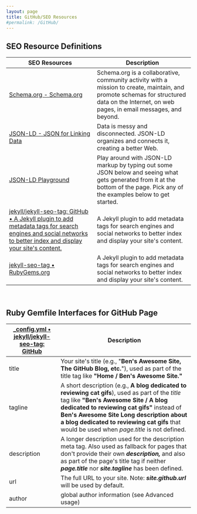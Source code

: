 ```yaml
---
layout: page
title: GitHub/SEO Resources 
#permalink: /GitHub/
---
```


## SEO Resource Definitions

| SEO Resources | Description |
|---|---|
| [Schema.org - Schema.org](https://schema.org/) | Schema.org is a collaborative, community activity with a mission to create, maintain, and promote schemas for structured data on the Internet, on web pages, in email messages, and beyond. |
| [JSON-LD - JSON for Linking Data](https://json-ld.org/) | Data is messy and disconnected. JSON-LD organizes and connects it, creating a better Web. |
| [JSON-LD Playground](https://json-ld.org/playground/) | Play around with JSON-LD markup by typing out some JSON below and seeing what gets generated from it at the bottom of the page. Pick any of the examples below to get started. |
| [jekyll/jekyll-seo-tag: GitHub • A Jekyll plugin to add metadata tags for search engines and social networks to better index and display your site's content.](https://github.com/jekyll/jekyll-seo-tag) | A Jekyll plugin to add metadata tags for search engines and social networks to better index and display your site's content. |
| [jekyll-seo-tag • RubyGems.org](https://rubygems.org/gems/jekyll-seo-tag/versions/2.8.0) | A Jekyll plugin to add metadata tags for search engines and social networks to better index and display your site's content. |

<br />

## Ruby Gemfile Interfaces for GitHub Page

| [_config.yml • jekyll/jekyll-seo-tag: GitHub ](https://github.com/jekyll/jekyll-seo-tag/blob/master/docs/usage.md) |  Description |
|---|---|
| title | Your site's title (e.g., "**Ben's Awesome Site, The GitHub Blog, etc.**"), used as part of the title tag like **"Home / Ben's Awesome Site."** |
| tagline | A short description (e.g., **A blog dedicated to reviewing cat gifs**), used as part of the *title* tag like **"Ben's Awesome Site / A blog dedicated to reviewing cat gifs"** instead of **Ben's Awesome Site  Long description about a blog dedicated to reviewing cat gifs** that would be used when *page.title* is not defined. |
| description | A longer description used for the description meta tag. Also used as fallback for pages that don't provide their own ***description,*** and also as part of the page's title tag if neither ***page.title*** nor ***site.tagline*** has been defined. |
| url | The full URL to your site. Note: ***site.github.url*** will be used by default. |
| author | global author information (see Advanced usage) |
